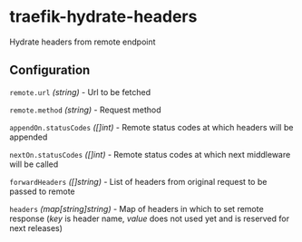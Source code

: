 # traefik-hydrate-headers
Hydrate headers from remote endpoint

## Configuration

`remote.url` *(string)* - Url to be fetched

`remote.method` *(string)* - Request method

`appendOn.statusCodes` *([]int)* - Remote status codes at which headers will be appended

`nextOn.statusCodes` *([]int)* - Remote status codes at which next middleware will be called

`forwardHeaders` *([]string)* - List of headers from original request to be passed to remote

`headers` *(map[string]string)* - Map of headers in which to set remote response (*key* is header name, *value* does not used yet and is reserved for next releases)
